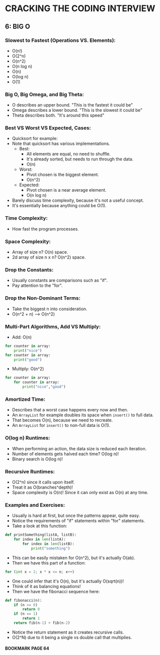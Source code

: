 # CRACKING THE CODING INTERVIEW

## 6: BIG O

### Slowest to Fastest (Operations VS. Elements):

- O(n!)
- O(2^n)
- O(n^2)
- O(n log n)
- O(n)
- O(log n)
- O(1)

### Big O, Big Omega, and Big Theta:

- O describes an upper bound. "This is the fastest it could be"
- Omega describes a lower bound. "This is the slowest it could be"
- Theta describes both. "It's around this speed"

### Best VS Worst VS Expected, Cases:

- Quicksort for example:
- Note that quicksort has various implementations.
  - Best:
    - All elements are equal, no need to shuffle.
    - It's already sorted, but needs to run through the data.
    - O(n)
  - Worst:
    - Pivot chosen is the biggest element.
    - O(n^2)
  - Expected:
    - Pivot chosen is a near average element.
    - O(n log n)
- Barely discuss time complexity, because it's not a useful concept.
- It's essentially because anything could be O(1).

### Time Complexity:

- How fast the program processes.

### Space Complexity:

- Array of size n? O(n) space.
- 2d array of size n x n? O(n^2) space.

### Drop the Constants:

- Usually constants are comparisons such as "if".
- Pay attention to the "for".

### Drop the Non-Dominant Terms:

- Take the biggest n into consideration.
- O(n^2 + n) --> O(n^2)

### Multi-Part Algorithms, Add VS Multiply:

- Add: O(n)

```py
for counter in array:
    print("nice")
for counter in array:
    print("good")
```

- Multiply: O(n^2)

```py
for counter in array:
    for counter in array:
        print("nice","good")
```

### Amortized Time:

- Describes that a worst case happens every now and then.
- An `ArrayList` for example doubles its space when `insert()` to full data.
- That becomes O(n), because we need to recreate.
- An `ArrayList` for `insert()` to non-full data is O(1).

### O(log n) Runtimes:

- When performing an action, the data size is reduced each iteration.
- Number of elements gets halved each time? O(log n)!
- Binary search is O(log n)!

### Recursive Runtimes:

- O(2^n) since it calls upon itself.
- Treat it as O(branches^depth)!
- Space complexity is O(n)! Since it can only exist as O(n) at any time.

### Examples and Exercises:

- Usually is hard at first, but once the patterns appear, quite easy.
- Notice the requirements of "if" statements within "for" statements.
- Take a look at this function:

```py
def printSomething(listA, listB):
    for index in len(listA):
        for index in len(listB):
            print("something")
```

- This can be easily mistaken for O(n^2), but it's actually O(ab).
- Then we have this part of a function:

```py
for (int x = 2; x * x <= n; x++)
```

- One could infer that it's O(n), but it's actually O(sqrt(n))!
- Think of it as balancing equations!
- Then we have the fibonacci sequence here:

```py
def fibonacci(n):
    if (n <= 0)
        return 0
    if (n == 1)
        return 1
    return fib(n-1) + fib(n-2)
```

- Notice the return statement as it creates recursive calls.
- O(2^N) due to it being a single vs double call that multiplies.

#### BOOKMARK PAGE 64
